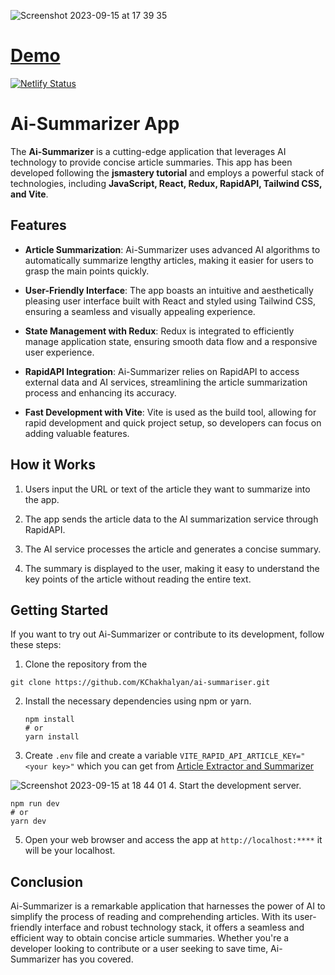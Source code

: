 ![Screenshot 2023-09-15 at 17 39 35](https://github.com/KChakhalyan/ai-summariser/assets/10487372/8ad08090-0da5-48f0-ac88-39c1e1ff1387)

# [Demo](https://rad-rolypoly-6e94db.netlify.app)

[![Netlify Status](https://api.netlify.com/api/v1/badges/f952da7d-e9f3-4c3a-a5e0-ffc3a6f6cc28/deploy-status?branch=main)](https://app.netlify.com/sites/rad-rolypoly-6e94db/deploys)

# Ai-Summarizer App

The **Ai-Summarizer** is a cutting-edge application that leverages AI technology to provide concise article summaries. This app has been developed following the **jsmastery tutorial** and employs a powerful stack of technologies, including **JavaScript, React, Redux, RapidAPI, Tailwind CSS, and Vite**.

## Features

-  **Article Summarization**: Ai-Summarizer uses advanced AI algorithms to automatically summarize lengthy articles, making it easier for users to grasp the main points quickly.

-  **User-Friendly Interface**: The app boasts an intuitive and aesthetically pleasing user interface built with React and styled using Tailwind CSS, ensuring a seamless and visually appealing experience.

-  **State Management with Redux**: Redux is integrated to efficiently manage application state, ensuring smooth data flow and a responsive user experience.

-  **RapidAPI Integration**: Ai-Summarizer relies on RapidAPI to access external data and AI services, streamlining the article summarization process and enhancing its accuracy.

-  **Fast Development with Vite**: Vite is used as the build tool, allowing for rapid development and quick project setup, so developers can focus on adding valuable features.

## How it Works

1. Users input the URL or text of the article they want to summarize into the app.

2. The app sends the article data to the AI summarization service through RapidAPI.

3. The AI service processes the article and generates a concise summary.

4. The summary is displayed to the user, making it easy to understand the key points of the article without reading the entire text.

## Getting Started

If you want to try out Ai-Summarizer or contribute to its development, follow these steps:

1. Clone the repository from the

```
git clone https://github.com/KChakhalyan/ai-summariser.git
```

2. Install the necessary dependencies using npm or yarn.

   ```shell
   npm install
   # or
   yarn install
   ```

3. Create `.env` file and create a variable `VITE_RAPID_API_ARTICLE_KEY="<your key>"` which you can get from [Article Extractor and Summarizer](https://rapidapi.com/restyler/api/article-extractor-and-summarizer)

![Screenshot 2023-09-15 at 18 44 01](https://github.com/KChakhalyan/ai-summariser/assets/10487372/55f6eebc-d7a3-47a4-9b89-79254f078e0d) 4. Start the development server.

```shell
npm run dev
# or
yarn dev
```

5. Open your web browser and access the app at `http://localhost:****` it will be your localhost.

## Conclusion

Ai-Summarizer is a remarkable application that harnesses the power of AI to simplify the process of reading and comprehending articles. With its user-friendly interface and robust technology stack, it offers a seamless and efficient way to obtain concise article summaries. Whether you're a developer looking to contribute or a user seeking to save time, Ai-Summarizer has you covered.
